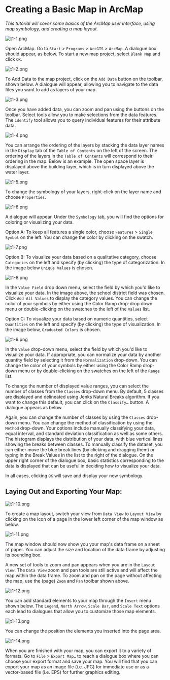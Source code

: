 # Creating a Basic Map in ArcMap

*This tutorial will cover some basics of the ArcMap user interface, using map symbology, and creating a map layout.*

![t1-1.png](https://github.com/jai2125/gis_tutorials/blob/master/Images/Tutorial_01/t1_1.PNG)

Open ArcMap. Go to `Start` > `Programs` > `ArcGIS` > `ArcMap`. A dialogue box should appear, as below. To start a new map project, select `Blank Map` and click `OK`.

![t1-2.png](https://github.com/jai2125/gis_tutorials/blob/master/Images/Tutorial_01/t1_2.PNG)

To Add Data to the map project, click on the `Add Data` button on the toolbar, shown below. A dialogue will appear, allowing you to navigate to the data files you want to add as layers of your map.

![t1-3.png](https://github.com/jai2125/gis_tutorials/blob/master/Images/Tutorial_01/t1_3.PNG)

Once you have added data, you can zoom and pan using the buttons on the toolbar. Select tools allow you to make selections from the data features. The `identify` tool allows you to query individual features for their attribute data.

![t1-4.png](https://github.com/jai2125/gis_tutorials/blob/master/Images/Tutorial_01/t1_4.PNG)

You can arrange the ordering of the layers by stacking the data layer names in the `Display` tab of the `Table of Contents` on the left of the screen. The ordering of the layers in the `Table of Contents` will correspond to their ordering in the map. Below is an example. The open space layer is displayed above the building layer, which is in turn displayed above the water layer.

![t1-5.png](https://github.com/jai2125/gis_tutorials/blob/master/Images/Tutorial_01/t1_5.PNG)

To change the symbology of your layers, right-click on the layer name and choose `Properties`.

![t1-6.png](https://github.com/jai2125/gis_tutorials/blob/master/Images/Tutorial_01/t1_6.PNG)

A dialogue will appear. Under the `Symbology` tab, you will find the options for coloring or visualizing your data.

Option A: To keep all features a single color, choose `Features` > `Single Symbol` on the left. You can change the color by clicking on the swatch.

![t1-7.png](https://github.com/jai2125/gis_tutorials/blob/master/Images/Tutorial_01/t1_7.PNG)

Option B: To visualize your data based on a qualitative category, choose `Categories` on the left and specify (by clicking) the type of categorization. In the image below `Unique Values` is chosen.

![t1-8.png](https://github.com/jai2125/gis_tutorials/blob/master/Images/Tutorial_01/t1_8.PNG)

In the `Value Field` drop down menu, select the field by which you'd like to visualize your data. In the image above, the school district field was chosen. Click `Add All Values` to display the category values. You can change the color of your symbols by either using the Color Ramp drop-drop down menu or double-clicking on the swatches to the left of the `Values` list.

Option C: To visualize your data based on numeric quantities, select `Quantities` on the left and specify (by clicking) the type of visualization. In the image below, `Graduated Colors` is chosen.

![t1-9.png](https://github.com/jai2125/gis_tutorials/blob/master/Images/Tutorial_01/t1_9.PNG)

In the `Value` drop-down menu, select the field by which you'd like to visualize your data. If appropriate, you can normalize your data by another quantity field by selecting it from the `Normalization` drop-down. You can change the color of your symbols by either using the Color Ramp drop-down menu or by double-clicking on the swatches on the left of the `Range` list.

To change the number of displayed value ranges, you can select the number of classes from the `Classes` drop-down menu. By default, 5 classes are displayed and delineated using Jenks Natural Breaks algorithm. If you want to change this default, you can click on the `Classify…` button. A dialogue appears as below.

Again, you can change the number of classes by using the `Classes` drop-down menu. You can change the method of classification by using the `Method` drop-down. Your options include manually classifying your data, equal interval, and standard deviation classification as well as some others. The histogram displays the distribution of your data, with blue vertical lines showing the breaks between classes. To manually classify the dataset, you can either move the blue break lines (by clicking and dragging them) or typing in the Break Values in the list to the right of the dialogue. On the upper right corner of the dialogue box, basic statistics corresponding to the data is displayed that can be useful in deciding how to visualize your data.

In all cases, clicking `OK` will save and display your new symbology.

## Laying Out and Exporting Your Map:

![t1-10.png](https://github.com/jai2125/gis_tutorials/blob/master/Images/Tutorial_01/t1_10.PNG)

To create a map layout, switch your view from `Data View` to `Layout View` by clicking on the icon of a page in the lower left corner of the map window as below.

![t1-11.png](https://github.com/jai2125/gis_tutorials/blob/master/Images/Tutorial_01/t1_11.PNG)

The map window should now show you your map's data frame on a sheet of paper. You can adjust the size and location of the data frame by adjusting its bounding box.

A new set of tools to zoom and pan appears when you are in the `Layout View`. The `Data View` zoom and pan tools are still active and will affect the map within the data frame. To zoom and pan on the page without affecting the map, use the (page) `Zoom` and `Pan` toolbar shown above.

![t1-12.png](https://github.com/jai2125/gis_tutorials/blob/master/Images/Tutorial_01/t1_12.PNG)

You can add standard elements to your map through the `Insert` menu shown below. The `Legend`, `North Arrow`, `Scale Bar`, and `Scale Text` options each lead to dialogues that allow you to customize those map elements.

![t1-13.png](https://github.com/jai2125/gis_tutorials/blob/master/Images/Tutorial_01/t1_13.PNG)

You can change the position the elements you inserted into the page area.

![t1-14.png](https://github.com/jai2125/gis_tutorials/blob/master/Images/Tutorial_01/t1_14.PNG)

When you are finished with your map, you can export it to a variety of formats. Go to `File` > `Export Map…` to reach a dialogue box where you can choose your export format and save your map. You will find that you can export your map as an image file (i.e. JPG) for immediate use or as a vector-based file (i.e. EPS) for further graphics editing.
